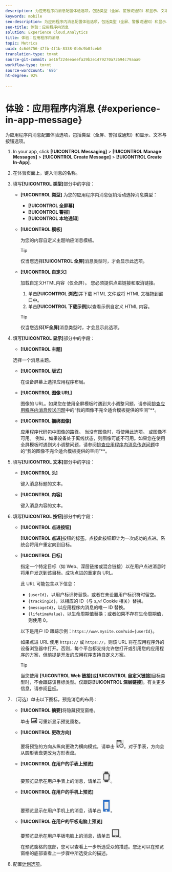 ```yaml
---
description: 为应用程序内消息配置体验选项，包括类型（全屏、警报或通知）和显示、文本与按钮选项。
keywords: mobile
seo-description: 为应用程序内消息配置体验选项，包括类型（全屏、警报或通知）和显示、文本与按钮选项。
seo-title: 体验：应用程序内消息
solution: Experience Cloud,Analytics
title: 体验：应用程序内消息
topic: Metrics
uuid: 4c6d6756-47fb-4f1b-8338-0b0c9b0fceb0
translation-type: tm+mt
source-git-commit: ae16f224eeaeefa29b2e1479270a72694c79aaa0
workflow-type: tm+mt
source-wordcount: '686'
ht-degree: 92%

---
```



# 体验：应用程序内消息 {#experience-in-app-message}

为应用程序内消息配置体验选项，包括类型（全屏、警报或通知）和显示、文本与按钮选项。

1. In your app, click **[!UICONTROL Messaging]** > **[!UICONTROL Manage Messages]** > **[!UICONTROL Create Message]** > **[!UICONTROL Create In-App]**.
1. 在体验页面上，键入消息的名称。
1. 填写&#x200B;**[!UICONTROL 类型]**&#x200B;部分中的字段：

   * **[!UICONTROL 类型]**
为您的应用程序内消息促销活动选择消息类型：

      * **[!UICONTROL 全屏幕]**
      * **[!UICONTROL 警报]**
      * **[!UICONTROL 本地通知]**
   * **[!UICONTROL 模板]**

      为您的内容自定义主题响应消息模板。

      >[!TIP]
      >
      >仅当您选择&#x200B;**[!UICONTROL 全屏]**&#x200B;消息类型时，才会显示此选项。

   * **[!UICONTROL 自定义]**

      加载自定义HTML内容（仅全屏）。 您必须提供点进链接和取消链接。

      1. 单击&#x200B;**[!UICONTROL 浏览]**&#x200B;并下载 HTML 文件或将 HTML 文档拖到窗口中。
      1. 单击&#x200B;**[!UICONTROL 下载示例]**&#x200B;以查看示例自定义 HTML 内容。

      >[!TIP]
      >
      >仅当您选择&#x200B;**[!F全屏]**&#x200B;消息类型时，才会显示此选项。



1. 填写&#x200B;**[!UICONTROL 显示]**&#x200B;部分中的字段：

   * **[!UICONTROL 主题]**

   选择一个消息主题。

   * **[!UICONTROL 版式]**

      在设备屏幕上选择应用程序布局。

   * **[!UICONTROL 图像 URL]**

      图像的 URL。如果您在使用全屏模板时遇到大小调整问题，请参阅[排查应用程序内消息传送问题](/help/using/in-app-messaging/t-in-app-message/in-apps-ts.md)中的“我的图像不完全适合模板提供的空间”**。

   * **[!UICONTROL 捆绑图像]**

      应用程序代码包中图像的路径。 当没有图像时，将使用此选项。 或图像不可用。 例如，如果设备处于离线状态，则图像可能不可用。如果您在使用全屏模板时遇到大小调整问题，请参阅[排查应用程序内消息传送问题](/help/using/in-app-messaging/t-in-app-message/in-apps-ts.md)中的“我的图像不完全适合模板提供的空间”**。


1. 填写&#x200B;**[!UICONTROL 文本]**&#x200B;部分中的字段：

   * **[!UICONTROL 头]**

      键入消息标题的文本。

   * **[!UICONTROL 内容]**

      键入消息内容的文本。

1. 填写&#x200B;**[!UICONTROL 按钮]**&#x200B;部分中的字段：

   * **[!UICONTROL 点进按钮]**

      **[!UICONTROL 点进]**&#x200B;按钮的标签。点按此按钮即计为一次成功的点进。系统会将用户重定向到目标。

   * **[!UICONTROL 目标]**

      指定一个特定目标（如 Web、深层链接或混合链接）以在用户点进消息时将用户发送到该目标。成功点进的重定向 URL。

      此 URL 可能包含以下信息：

      * `{userId}`，以用户标识符替换，或者在未设置用户标识符时留空。
      * `{trackingId}`，以相应的 ID（与 *s_vi* Cookie 相关）替换。
      * `{messageId}`，以应用程序内消息的唯一 ID 替换。
      * `{lifetimeValue}`，以生命周期值替换；或者如果不存在生命周期值，则使用 0。

      以下是用户 ID 跟踪示例：`https://www.mysite.com?uid={userId}`。

      如果点进 URL 使用 `https://` 或 `https://`，则该 URL 将在应用程序外的设备浏览器中打开。否则，每个平台都支持允许您打开或引用您的应用程序的方案，但前提是开发的应用程序支持自定义方案。

      >[!TIP]
      >
      >当您使用 **[!UICONTROL Web 链接]**&#x200B;或&#x200B;**[!UICONTROL 自定义链接]**&#x200B;目标类型时，不会跟踪该目标类型。仅跟踪&#x200B;**[!UICONTROL 深层链接]**。有关更多信息，请参阅[目标](/help/using/acquisition-main/c-create-destinations.md)。


1. （可选）单击以下图标，预览消息的布局：

   * **[!UICONTROL 摘要]**&#x200B;将隐藏预览窗格。

      单击 ![预览](assets/icon_preview.png) 可重新显示预览窗格。

   * **[!UICONTROL 更改方向]**

      要将预览的方向从纵向更改为横向模式，请单击 ![方向](assets/icon_orientation.png)。对于手表，方向会从圆形表盘更改为方形表盘。

   * **[!UICONTROL 在用户的手表上预览]**

      要预览显示在用户手表上的消息，请单击 ![观看图标](assets/icon_watch.png)。

   * **[!UICONTROL 在用户的手机上预览]**

      要预览显示在用户手机上的消息，请单击 ![电话图标](assets/icon_phone.png)。

   * **[!UICONTROL 在用户的平板电脑上预览]**

      要预览显示在用户平板电脑上的消息，请单击 ![平板电脑图标](assets/icon_tablet.png)。

      在预览窗格的底部，您可以查看上一步所选受众的描述。您还可以在预览窗格的底部查看上一步骤中所选受众的描述。

1. 配置[计划选项](/help/using/in-app-messaging/t-in-app-message/c-schedule-in-app-message.md)。
